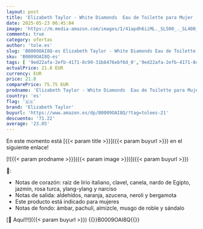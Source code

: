 ```yaml
---
layout: post
title: 'Elizabeth Taylor - White Diamonds  Eau de Toilette para Mujer  en Spray  Aroma Floral  Perfume Rico y Lujoso  a base de Notas Vivificantes - 100 ml'
date: 2025-05-23 06:45:04
image: 'https://m.media-amazon.com/images/I/41apdh6iiML._SL500_._SL400_.jpg'
comments: true
category: ofertas
author: 'tole.es'
slug: 'B0009OAI8Q-es Elizabeth Taylor - White Diamonds Eau de Toilette para...'
sku: 'B0009OAI8Q-es'
tags: [ '9ed22afa-2efb-4171-8c99-31b8476ebf6d_0','9ed22afa-2efb-4171-8c99-31b8476ebf6d_2201','9ed22afa-2efb-4171-8c99-31b8476ebf6d_4001','9ed22afa-2efb-4171-8c99-31b8476ebf6d_5101','9ed22afa-2efb-4171-8c99-31b8476ebf6d_5501','9ed22afa-2efb-4171-8c99-31b8476ebf6d_6401','9ed22afa-2efb-4171-8c99-31b8476ebf6d_7201','Agua de tocador para mujeres','Aguas - Disponibles','Arborist Merchandising Root','BF22_MakeUp_Revlon','Belleza','Belleza Premium','Belleza en San Valentín','Elizabeth Arden','Esenciales del día a día: Belleza','Fragancias para mujeres','Los favoritos de los clientes: Belleza','Marcas','Perfumes y fragancias','Salud y cuidado personal','Self Service','Special Features Stores','consumablesbeauty','d1f558da-03d3-4105-8a50-454423a601fb_0','d1f558da-03d3-4105-8a50-454423a601fb_5401','de','eau','elizabeth taylor','toilette','🇪🇸', ]
actualPrice: 21.8 EUR
currency: EUR
price: 21.8
comparePrice: 75.75 EUR
prodname: 'Elizabeth Taylor - White Diamonds  Eau de Toilette para Mujer  en Spray  Aroma Floral  Perfume Rico y Lujoso  a base de Notas Vivificantes - 100 ml'
country: 'es'
flag: '🇪🇸'
brand: 'Elizabeth Taylor'
buyurl: 'https://www.amazon.es/dp/B0009OAI8Q/?tag=tolees-21'
descuento: '71.22'
average: '23.05'
---
```


En este momento está [{{< param title >}}]({{< param buyurl >}}) en el siguiente enlace!

[![{{< param prodname >}}]({{< param image >}})]({{< param buyurl >}})

🔎:

- Notas de corazón: raíz de lirio italiano, clavel, canela, nardo de Egipto, jazmín, rosa turca, ylang-ylang y narciso
- Notas de salida: aldehídos, naranja, azucena, neroli y bergamota
- Este producto está indicado para mujeres
- Notas de fondo: ámbar, pachulí, almizcle, musgo de roble y sándalo

[🛒 Aquí!!!]({{< param buyurl >}})
{{<world>}}B0009OAI8Q{{</world>}}
